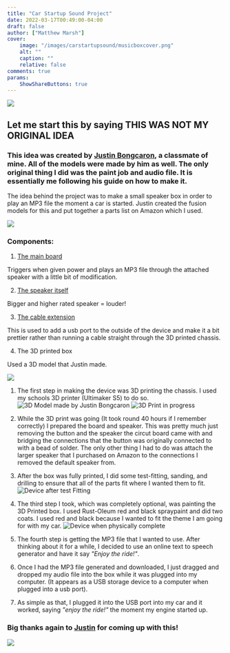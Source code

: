 ```yaml
---
title: "Car Startup Sound Project"
date: 2022-03-17T00:49:00-04:00
draft: false
author: ["Matthew Marsh"]
cover:
    image: "/images/carstartupsound/musicboxcover.png"
    alt: ""
    caption: ""
    relative: false
comments: true
params:
    ShowShareButtons: true
---
```

![](/images/banners/banner.png) 

## Let me start this by saying THIS WAS NOT MY ORIGINAL IDEA
### This idea was created by [Justin Bongcaron](https://www.instagram.com/justinb.exe/), a classmate of mine. All of the models were made by him as well. The only original thing I did was the paint job and audio file. It is essentially me following his guide on how to make it.

The idea behind the project was to make a small speaker box in order to play an MP3 file the moment a car is started. Justin created the fusion models for this and put together a parts list on Amazon which I used.

![](/images/bar.png) 

### Components:

1. [The main board](https://www.amazon.com/gp/product/B01M35VHY5)  

Triggers when given power and plays an MP3 file through the attached speaker with a little bit of modification.

2. [The speaker itself](https://www.amazon.com/gp/product/B00XW2NPTG)  

Bigger and higher rated speaker = louder!


3. [The cable extension](https://www.amazon.com/gp/product/B0134XUJN2)  

This is used to add a usb port to the outside of the device and make it a bit prettier rather than running a cable straight through the 3D printed chassis.


4. The 3D printed box  

Used a 3D model that Justin made.

![](/images/bar.png) 

1. The first step in making the device was 3D printing the chassis. I used my schools 3D printer (Ultimaker S5) to do so.
![3D Model made by Justin Bongcaron](/images/carstartupsound/3dmodel.png) 
![3D Print in progress](/images/carstartupsound/musicbox4.jpg) 


2. While the 3D print was going (It took round 40 hours if I remember correctly) I prepared the board and speaker. This was pretty much just removing the button and the speaker the circut board came with and bridging the connections that the button was originally connected to with a bead of solder. The only other thing I had to do was attach the larger speaker that I purchased on Amazon to the connections I removed the default speaker from.

3. After the box was fully printed, I did some test-fitting, sanding, and drilling to ensure that all of the parts fit where I wanted them to fit.
![Device after test Fitting](/images/carstartupsound/musicbox11.jpg) 

4. The third step I took, which was completely optional, was painting the 3D Printed box. I used Rust-Oleum red and black spraypaint and did two coats. I used red and black because I wanted to fit the theme I am going for with my car.
![Device when physically complete](/images/carstartupsound/musicboxdouble.png) 

5. The fourth step is getting the MP3 file that I wanted to use. After thinking about it for a while, I decided to use an online text to speech generator and have it say *"Enjoy the ride!"*.

6. Once I had the MP3 file generated and downloaded, I just dragged and dropped my audio file into the box while it was plugged into my computer. (It appears as a USB storage device to a computer when plugged into a usb port).

7. As simple as that, I plugged it into the USB port into my car and it worked, saying *"enjoy the ride!"* the moment my engine started up.

### Big thanks again to [Justin](https://www.instagram.com/justinb.exe/) for coming up with this!


![](/images/banners/endbanner.png) 